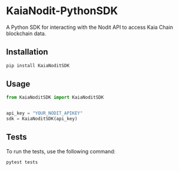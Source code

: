 # KaiaNodit-PythonSDK

A Python SDK for interacting with the Nodit API to access Kaia Chain blockchain data.

## Installation 

```bash
pip install KaiaNoditSDK
```

## Usage

```python
from KaiaNoditSDK import KaiaNoditSDK


api_key = "YOUR_NODIT_APIKEY"
sdk = KaiaNoditSDK(api_key)
``` 

## Tests

To run the tests, use the following command:

```bash
pytest tests
```

